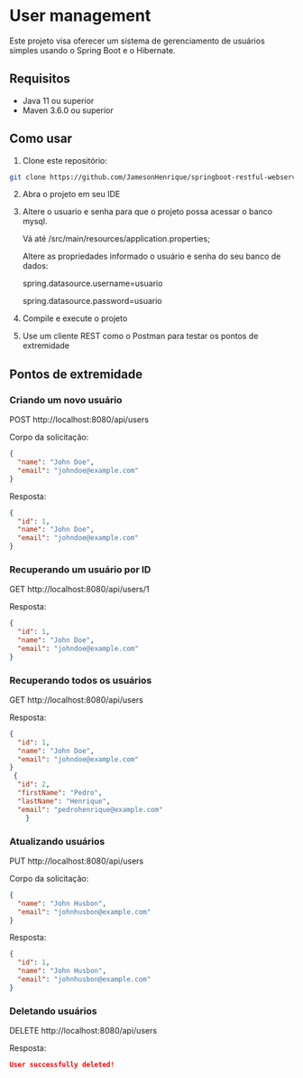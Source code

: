# User management

Este projeto visa oferecer um sistema de gerenciamento de usuários simples usando o Spring Boot e o Hibernate.
## Requisitos

- Java 11 ou superior
- Maven 3.6.0 ou superior

## Como usar

1. Clone este repositório:

```bash
git clone https://github.com/JamesonHenrique/springboot-restful-webservices.git
```

2. Abra o projeto em seu IDE
   
4. Altere o usuario e senha para que o projeto possa acessar o banco mysql.

   Vá até /src/main/resources/application.properties;

   Altere as propriedades informado o usuário e senha do seu banco de dados:

   spring.datasource.username=usuario

   spring.datasource.password=usuario

4. Compile e execute o projeto

5. Use um cliente REST como o Postman para testar os pontos de extremidade

## Pontos de extremidade

### Criando um novo usuário

POST http://localhost:8080/api/users

Corpo da solicitação:

```json
{
  "name": "John Doe",
  "email": "johndoe@example.com"
}
```

Resposta:

```json
{
  "id": 1,
  "name": "John Doe",
  "email": "johndoe@example.com"
}
```

### Recuperando um usuário por ID

GET http://localhost:8080/api/users/1

Resposta:

```json
{
  "id": 1,
  "name": "John Doe",
  "email": "johndoe@example.com"
}
```
### Recuperando todos os usuários

GET http://localhost:8080/api/users

Resposta:

```json
{
  "id": 1,
  "name": "John Doe",
  "email": "johndoe@example.com"
}
 {
  "id": 2,
  "firstName": "Pedro",
  "lastName": "Henrique",
  "email": "pedrohenrique@example.com"
    }
```
### Atualizando usuários

PUT http://localhost:8080/api/users

Corpo da solicitação:

```json
{
  "name": "John Husbon",
  "email": "johnhusbon@example.com"
}
```

Resposta:

```json
{
  "id": 1,
  "name": "John Husbon",
  "email": "johnhusbon@example.com"
}
```
### Deletando usuários

DELETE http://localhost:8080/api/users

Resposta:

```json
User successfully deleted!


